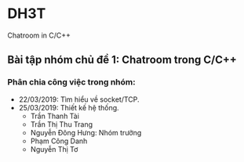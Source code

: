 # DH3T
Chatroom in C/C++
## Bài tập nhóm chủ đề 1: Chatroom trong C/C++
### Phân chia công việc trong nhóm: 
* 22/03/2019: Tìm hiểu về socket/TCP.
* 25/03/2019: Thiết kế hệ thống.
  - Trần Thanh Tài
  - Trần Thị Thu Trang
  - Nguyễn Đông Hưng: Nhóm trưởng
  - Phạm Công Danh
  - Nguyễn Thị Tơ 

